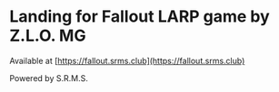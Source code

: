 # Landing for Fallout LARP game by Z.L.O. MG
Available at [https://fallout.srms.club](https://fallout.srms.club)

Powered by S.R.M.S.
